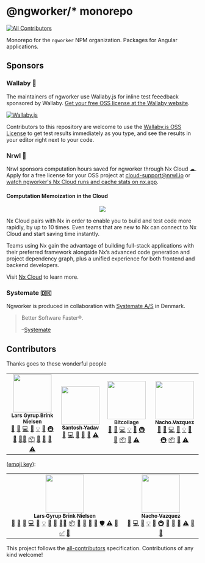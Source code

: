 # @ngworker/\* monorepo

<!-- ALL-CONTRIBUTORS-BADGE:START - Do not remove or modify this section -->

[![All Contributors](https://img.shields.io/badge/all_contributors-4-orange.svg?style=flat-square)](#contributors-)

<!-- ALL-CONTRIBUTORS-BADGE:END -->

Monorepo for the `ngworker` NPM organization. Packages for Angular applications.

## Sponsors

### Wallaby 🦘

The maintainers of ngworker use Wallaby.js for inline test feeedback sponsored
by Wallaby.
[Get your free OSS license at the Wallaby website](https://wallabyjs.com/oss/).

[![Wallaby.js](https://img.shields.io/badge/wallaby.js-powered-blue.svg?style=for-the-badge&logo=github)](https://wallabyjs.com/oss/)

Contributors to this repository are welcome to use the
[Wallaby.js OSS License](https://wallabyjs.com/oss/) to get test results
immediately as you type, and see the results in your editor right next to your
code.

### Nrwl 🌊

Nrwl sponsors computation hours saved for ngworker through Nx Cloud ☁. Apply for
a free license for your OSS project at cloud-support@nrwl.io or
[watch ngworker's Nx Cloud runs and cache stats on nx.app](https://nx.app/orgs/5e8d01f710d04300054a941c/workspaces/5ffee040c41e064440fa7253/report).

#### Computation Memoization in the Cloud

<p align="center"><img src="https://raw.githubusercontent.com/nrwl/nx/master/images/nx-cloud-card.png"></p>

Nx Cloud pairs with Nx in order to enable you to build and test code more
rapidly, by up to 10 times. Even teams that are new to Nx can connect to Nx
Cloud and start saving time instantly.

Teams using Nx gain the advantage of building full-stack applications with their
preferred framework alongside Nx’s advanced code generation and project
dependency graph, plus a unified experience for both frontend and backend
developers.

Visit [Nx Cloud](https://nx.app/) to learn more.

### Systemate 🇩🇰

Ngworker is produced in collaboration with
[Systemate A/S](https://www.systemate.dk/?utm_source=github.com/ngworker/nxgorker&utm_medium=link&utm_campaign=lars)
in Denmark.

> Better Software Faster®.
>
> –[Systemate](https://www.systemate.dk/?utm_source=github.com/ngworker/ngworker&utm_medium=link&utm_campaign=lars)

## Contributors

Thanks goes to these wonderful people

<!-- ALL-CONTRIBUTORS-LIST:START - Do not remove or modify this section -->
<!-- prettier-ignore-start -->
<!-- markdownlint-disable -->
<table>
  <tr>
    <td align="center"><a href="https://dev.to/layzee"><img src="https://avatars.githubusercontent.com/u/6364586?v=4?s=100" width="100px;" alt=""/><br /><sub><b>Lars Gyrup Brink Nielsen</b></sub></a><br /><a href="#question-LayZeeDK" title="Answering Questions">💬</a> <a href="https://github.com/ngworker/ngworker/issues?q=author%3ALayZeeDK" title="Bug reports">🐛</a> <a href="https://github.com/ngworker/ngworker/commits?author=LayZeeDK" title="Code">💻</a> <a href="https://github.com/ngworker/ngworker/commits?author=LayZeeDK" title="Documentation">📖</a> <a href="#example-LayZeeDK" title="Examples">💡</a> <a href="#ideas-LayZeeDK" title="Ideas, Planning, & Feedback">🤔</a> <a href="#infra-LayZeeDK" title="Infrastructure (Hosting, Build-Tools, etc)">🚇</a> <a href="#maintenance-LayZeeDK" title="Maintenance">🚧</a> <a href="#mentoring-LayZeeDK" title="Mentoring">🧑‍🏫</a> <a href="#platform-LayZeeDK" title="Packaging/porting to new platform">📦</a> <a href="#plugin-LayZeeDK" title="Plugin/utility libraries">🔌</a> <a href="#projectManagement-LayZeeDK" title="Project Management">📆</a> <a href="https://github.com/ngworker/ngworker/pulls?q=is%3Apr+reviewed-by%3ALayZeeDK" title="Reviewed Pull Requests">👀</a> <a href="https://github.com/ngworker/ngworker/commits?author=LayZeeDK" title="Tests">⚠️</a></td>
    <td align="center"><a href="https://www.santoshyadav.dev/"><img src="https://avatars.githubusercontent.com/u/11923975?v=4?s=100" width="100px;" alt=""/><br /><sub><b>Santosh Yadav</b></sub></a><br /><a href="#question-santoshyadavdev" title="Answering Questions">💬</a> <a href="https://github.com/ngworker/ngworker/commits?author=santoshyadavdev" title="Code">💻</a> <a href="https://github.com/ngworker/ngworker/commits?author=santoshyadavdev" title="Documentation">📖</a> <a href="#ideas-santoshyadavdev" title="Ideas, Planning, & Feedback">🤔</a> <a href="https://github.com/ngworker/ngworker/pulls?q=is%3Apr+reviewed-by%3Asantoshyadavdev" title="Reviewed Pull Requests">👀</a> <a href="https://github.com/ngworker/ngworker/commits?author=santoshyadavdev" title="Tests">⚠️</a></td>
    <td align="center"><a href="https://www.linkedin.com/in/serkan-sipahi-59b20081/"><img src="https://avatars.githubusercontent.com/u/1880749?v=4?s=100" width="100px;" alt=""/><br /><sub><b>Bitcollage</b></sub></a><br /><a href="#question-SerkanSipahi" title="Answering Questions">💬</a> <a href="https://github.com/ngworker/ngworker/issues?q=author%3ASerkanSipahi" title="Bug reports">🐛</a> <a href="https://github.com/ngworker/ngworker/commits?author=SerkanSipahi" title="Code">💻</a> <a href="#example-SerkanSipahi" title="Examples">💡</a> <a href="#ideas-SerkanSipahi" title="Ideas, Planning, & Feedback">🤔</a> <a href="#infra-SerkanSipahi" title="Infrastructure (Hosting, Build-Tools, etc)">🚇</a> <a href="#maintenance-SerkanSipahi" title="Maintenance">🚧</a> <a href="#platform-SerkanSipahi" title="Packaging/porting to new platform">📦</a> <a href="https://github.com/ngworker/ngworker/pulls?q=is%3Apr+reviewed-by%3ASerkanSipahi" title="Reviewed Pull Requests">👀</a> <a href="https://github.com/ngworker/ngworker/commits?author=SerkanSipahi" title="Tests">⚠️</a></td>
    <td align="center"><a href="https://github.com/NachoVazquez"><img src="https://avatars.githubusercontent.com/u/9338604?v=4?s=100" width="100px;" alt=""/><br /><sub><b>Nacho Vazquez</b></sub></a><br /><a href="#question-NachoVazquez" title="Answering Questions">💬</a> <a href="https://github.com/ngworker/ngworker/issues?q=author%3ANachoVazquez" title="Bug reports">🐛</a> <a href="https://github.com/ngworker/ngworker/commits?author=NachoVazquez" title="Code">💻</a> <a href="https://github.com/ngworker/ngworker/commits?author=NachoVazquez" title="Documentation">📖</a> <a href="#example-NachoVazquez" title="Examples">💡</a> <a href="#ideas-NachoVazquez" title="Ideas, Planning, & Feedback">🤔</a> <a href="#infra-NachoVazquez" title="Infrastructure (Hosting, Build-Tools, etc)">🚇</a> <a href="#platform-NachoVazquez" title="Packaging/porting to new platform">📦</a> <a href="https://github.com/ngworker/ngworker/pulls?q=is%3Apr+reviewed-by%3ANachoVazquez" title="Reviewed Pull Requests">👀</a> <a href="https://github.com/ngworker/ngworker/commits?author=NachoVazquez" title="Tests">⚠️</a></td>
  </tr>
</table>

<!-- markdownlint-restore -->
<!-- prettier-ignore-end -->

<!-- ALL-CONTRIBUTORS-LIST:END -->

([emoji key](https://allcontributors.org/docs/en/emoji-key)):

<!-- ALL-CONTRIBUTORS-LIST:START - Do not remove or modify this section -->
<!-- prettier-ignore-start -->
<!-- markdownlint-disable -->
<table>
  <tr>
    <td align="center"><a href="https://dev.to/layzee"><img src="https://avatars1.githubusercontent.com/u/6364586?v=4?s=100" width="100px;" alt=""/><br /><sub><b>Lars Gyrup Brink Nielsen</b></sub></a><br /><a href="#question-LayZeeDK" title="Answering Questions">💬</a> <a href="#blog-LayZeeDK" title="Blogposts">📝</a> <a href="https://github.com/ngworker/ngworker/issues?q=author%3ALayZeeDK" title="Bug reports">🐛</a> <a href="https://github.com/ngworker/ngworker/commits?author=LayZeeDK" title="Code">💻</a> <a href="https://github.com/ngworker/ngworker/commits?author=LayZeeDK" title="Documentation">📖</a> <a href="#example-LayZeeDK" title="Examples">💡</a> <a href="#ideas-LayZeeDK" title="Ideas, Planning, & Feedback">🤔</a> <a href="#maintenance-LayZeeDK" title="Maintenance">🚧</a> <a href="#mentoring-LayZeeDK" title="Mentoring">🧑‍🏫</a> <a href="#platform-LayZeeDK" title="Packaging/porting to new platform">📦</a> <a href="#plugin-LayZeeDK" title="Plugin/utility libraries">🔌</a> <a href="#projectManagement-LayZeeDK" title="Project Management">📆</a> <a href="#research-LayZeeDK" title="Research">🔬</a> <a href="https://github.com/ngworker/ngworker/pulls?q=is%3Apr+reviewed-by%3ALayZeeDK" title="Reviewed Pull Requests">👀</a> <a href="#security-LayZeeDK" title="Security">🛡️</a> <a href="https://github.com/ngworker/ngworker/commits?author=LayZeeDK" title="Tests">⚠️</a> <a href="#tool-LayZeeDK" title="Tools">🔧</a> <a href="#tutorial-LayZeeDK" title="Tutorials">✅</a> <a href="#userTesting-LayZeeDK" title="User Testing">📓</a></td>
    <td align="center"><a href="https://github.com/NachoVazquez"><img src="https://avatars3.githubusercontent.com/u/9338604?v=4?s=100" width="100px;" alt=""/><br /><sub><b>Nacho Vazquez</b></sub></a><br /><a href="https://github.com/ngworker/ngworker/issues?q=author%3ANachoVazquez" title="Bug reports">🐛</a> <a href="https://github.com/ngworker/ngworker/commits?author=NachoVazquez" title="Code">💻</a> <a href="https://github.com/ngworker/ngworker/commits?author=NachoVazquez" title="Documentation">📖</a> <a href="#example-NachoVazquez" title="Examples">💡</a> <a href="#ideas-NachoVazquez" title="Ideas, Planning, & Feedback">🤔</a> <a href="#infra-NachoVazquez" title="Infrastructure (Hosting, Build-Tools, etc)">🚇</a> <a href="#maintenance-NachoVazquez" title="Maintenance">🚧</a> <a href="#plugin-NachoVazquez" title="Plugin/utility libraries">🔌</a> <a href="https://github.com/ngworker/ngworker/pulls?q=is%3Apr+reviewed-by%3ANachoVazquez" title="Reviewed Pull Requests">👀</a> <a href="https://github.com/ngworker/ngworker/commits?author=NachoVazquez" title="Tests">⚠️</a> <a href="#tool-NachoVazquez" title="Tools">🔧</a> <a href="#userTesting-NachoVazquez" title="User Testing">📓</a></td>
  </tr>
</table>

<!-- markdownlint-restore -->
<!-- prettier-ignore-end -->

<!-- ALL-CONTRIBUTORS-LIST:END -->

This project follows the
[all-contributors](https://github.com/all-contributors/all-contributors)
specification. Contributions of any kind welcome!

